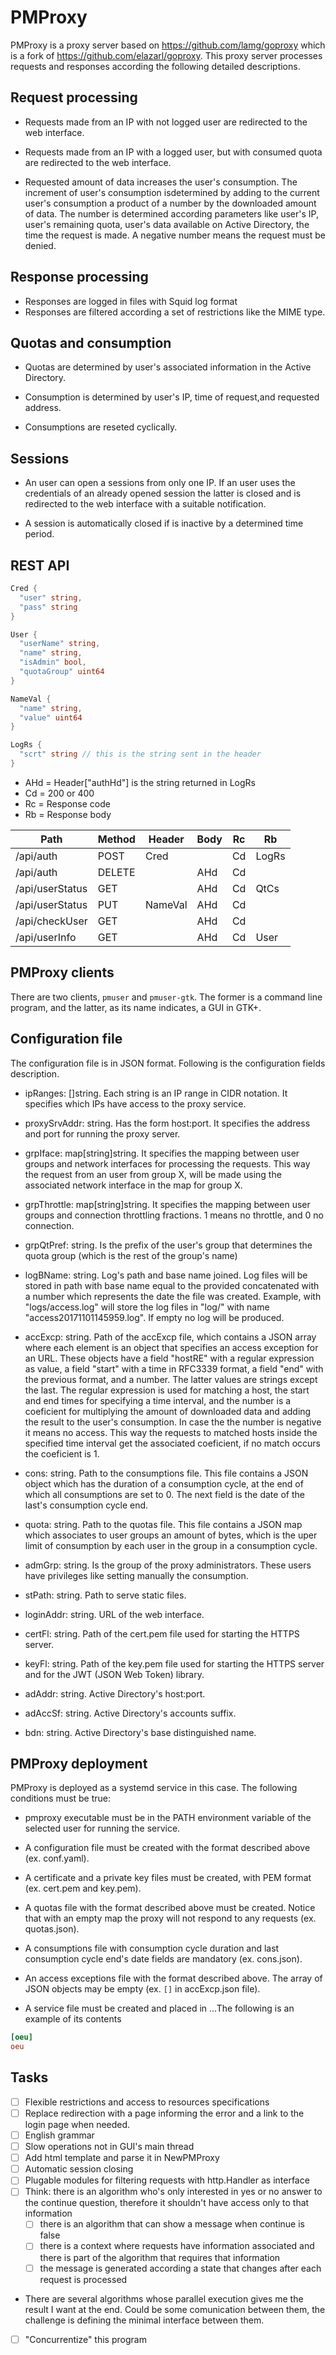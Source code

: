 # PMProxy

PMProxy is a proxy server based on <https://github.com/lamg/goproxy> which is a fork of <https://github.com/elazarl/goproxy>. This proxy server processes requests and responses according the following
detailed descriptions.

## Request processing

- Requests made from an IP with not logged user are redirected to the web interface.

- Requests made from an IP with a logged user, but with consumed quota are redirected to the web interface.

- Requested amount of data increases the user's consumption. The increment of user's consumption isdetermined by adding to the current user's consumption a product of a number by the downloaded amount of data. The number is determined according parameters like user's IP, user's remaining quota, user's data available on Active Directory, the time the request is made. A negative number means the request must be denied.

## Response processing

- Responses are logged in files with Squid log format
- Responses are filtered according a set of restrictions like the MIME type.

## Quotas and consumption

- Quotas are determined by user's associated information in the Active Directory.

- Consumption is determined by user's IP, time of request,and requested address.

- Consumptions are reseted cyclically.

## Sessions

- An user can open a sessions from only one IP. If an user uses the credentials of an already opened session the latter is closed and is redirected to the web interface with a suitable notification.

- A session is automatically closed if is inactive by a determined time period.

## REST API

```go
Cred {
  "user" string,
  "pass" string
}

User {
  "userName" string,
  "name" string,
  "isAdmin" bool,
  "quotaGroup" uint64
}

NameVal {
  "name" string,
  "value" uint64
}

LogRs {
  "scrt" string // this is the string sent in the header
}
```

- AHd = Header["authHd"] is the string returned in LogRs
- Cd = 200 or 400
- Rc = Response code
- Rb = Response body

| Path            | Method | Header  | Body | Rc | Rb    |
|-----------------|--------|---------|------|----|-------|
| /api/auth       | POST   | Cred    |      | Cd | LogRs |
| /api/auth       | DELETE |         | AHd  | Cd |       |
| /api/userStatus | GET    |         | AHd  | Cd | QtCs  |
| /api/userStatus | PUT    | NameVal | AHd  | Cd |       |
| /api/checkUser  | GET    |         | AHd  | Cd |       |
| /api/userInfo   | GET    |         | AHd  | Cd | User  |

## PMProxy clients

There are two clients, `pmuser` and `pmuser-gtk`. The former is a command line program, and the latter, as its name indicates, a GUI in GTK+.

## Configuration file

The configuration file is in JSON format. Following is the configuration fields description.

- ipRanges: []string. Each string is an IP range in CIDR notation. It specifies which IPs have access to the proxy service.

- proxySrvAddr: string. Has the form host:port. It specifies the address and port for running the proxy server.

- grpIface: map[string]string. It specifies the mapping between user groups and network interfaces for processing the requests. This way the request from an user from group X, will be made using the associated network interface in the map for group X.

- grpThrottle: map[string]string. It specifies the mapping between user groups and connection throttling fractions. 1 means no throttle, and 0 no connection.

- grpQtPref: string. Is the prefix of the user's group that determines the quota group (which is the rest of the group's name)

- logBName: string. Log's path and base name joined. Log files will be stored in path with base name equal to the provided concatenated with a number which represents the date the file was created. Example, with "logs/access.log" will store the log files in "log/" with name "access20171101145959.log". If empty no log will be produced.

- accExcp: string. Path of the accExcp file, which contains a JSON array where each element is an object that specifies an access exception for an URL. These objects have a field "hostRE" with a regular expression as value, a field "start" with a time in RFC3339 format, a field "end" with the previous format, and a number. The latter values are strings except the last. The regular expression is used for matching a host, the start and end times for specifying a time interval, and the number is a coeficient for multiplying the amount of downloaded data and adding the result to the user's consumption. In case the the number is negative it means no access. This way the requests to matched hosts inside the specified time interval get the associated coeficient, if no match occurs the coeficient is 1.

- cons: string. Path to the consumptions file. This file contains a JSON object which has the duration of a consumption cycle, at the end of which all consumptions are set to 0. The next field is the date of the last's consumption cycle end.

- quota: string. Path to the quotas file. This file contains a JSON map which associates to user groups an amount of bytes, which is the uper limit of consumption by each user in the group in a consumption cycle.

- admGrp: string. Is the group of the proxy administrators. These users have privileges like setting manually the consumption.

- stPath: string. Path to serve static files.

- loginAddr: string. URL of the web interface.

- certFl: string. Path of the cert.pem file used for starting the HTTPS server.

- keyFl: string. Path of the key.pem file used for starting the HTTPS server and for the JWT (JSON Web Token) library.

- adAddr: string. Active Directory's host:port.

- adAccSf: string. Active Directory's accounts suffix.

- bdn: string. Active Directory's base distinguished name.

## PMProxy deployment

PMProxy is deployed as a systemd service in this case. The following conditions must be true:

- pmproxy executable must be in the PATH environment variable of the selected user for running the service.

- A configuration file must be created with the format described above (ex. conf.yaml).

- A certificate and a private key files must be created, with PEM format (ex. cert.pem and key.pem).

- A quotas file with the format described above must be created. Notice that with an empty map the proxy will not respond to any requests (ex. quotas.json).

- A consumptions file with consumption cycle duration and last consumption cycle end's date fields are mandatory (ex. cons.json).

- An access exceptions file with the format described above. The array of JSON objects may be empty (ex. `[]` in accExcp.json file).

- A service file must be created and placed in ...The following is an example of its contents

```conf
[oeu]
oeu

```

## Tasks

- [ ] Flexible restrictions and access to resources specifications
- [ ] Replace redirection with a page informing the error and a link to the login page when needed.
- [ ] English grammar
- [ ] Slow operations not in GUI's main thread
- [ ] Add html template and parse it in NewPMProxy
- [ ] Automatic session closing
- [ ] Plugable modules for filtering requests with http.Handler as interface
- [ ] Think: there is an algorithm who's only interested in yes or no answer to the continue question, therefore it shouldn't have access only to that information
  - [ ] there is an algorithm that can show a message when continue is false
  - [ ] there is a context where requests have information associated and there is part of the algorithm that requires that information
  - [ ] the message is generated according a state that changes after each request is processed

- There are several algorithms whose parallel execution gives me the result I want at the end. Could be some comunication between them, the challenge is defining the minimal interface between them.
- [ ] "Concurrentize" this program